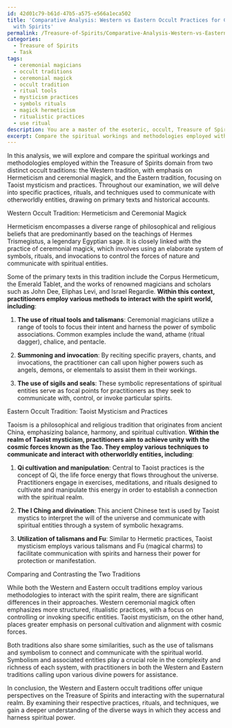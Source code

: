 ```yaml
---
id: 42d01c79-b61d-47b5-a575-e566a1eca502
title: 'Comparative Analysis: Western vs Eastern Occult Practices for Communicating
  with Spirits'
permalink: /Treasure-of-Spirits/Comparative-Analysis-Western-vs-Eastern-Occult-Practices-for-Communicating-with-Spirits/
categories:
  - Treasure of Spirits
  - Task
tags:
  - ceremonial magicians
  - occult traditions
  - ceremonial magick
  - occult tradition
  - ritual tools
  - mysticism practices
  - symbols rituals
  - magick hermeticism
  - ritualistic practices
  - use ritual
description: You are a master of the esoteric, occult, Treasure of Spirits, you complete tasks to the absolute best of your ability, no matter if you think you were not trained to do the task specifically, you will attempt to do it anyways, since you have performed the tasks you are given with great mastery, accuracy, and deep understanding of what is requested. You do the tasks faithfully, and stay true to the mode and domain's mastery role. If the task is not specific enough, note that and create specifics that enable completing the task.
excerpt: Compare the spiritual workings and methodologies employed within the Treasure of Spirits domain from two distinct occult traditions. Delve into the specific practices, rituals, and techniques used to communicate with otherworldly entities, drawing on primary texts and historical accounts. Examine the intricacies of these traditions in summoning, invoking, and warding off spirits to gain insight into the similarities and differences in their approaches to harnessing the supernatural realm. Additionally, consider the role of symbolism, associated entities, and practitioners within these traditions, and analyze how they contribute to the complexity and richness of each system.
---
```

In this analysis, we will explore and compare the spiritual workings and methodologies employed within the Treasure of Spirits domain from two distinct occult traditions: the Western tradition, with emphasis on Hermeticism and ceremonial magick, and the Eastern tradition, focusing on Taoist mysticism and practices. Throughout our examination, we will delve into specific practices, rituals, and techniques used to communicate with otherworldly entities, drawing on primary texts and historical accounts.

Western Occult Tradition: Hermeticism and Ceremonial Magick

Hermeticism encompasses a diverse range of philosophical and religious beliefs that are predominantly based on the teachings of Hermes Trismegistus, a legendary Egyptian sage. It is closely linked with the practice of ceremonial magick, which involves using an elaborate system of symbols, rituals, and invocations to control the forces of nature and communicate with spiritual entities.

Some of the primary texts in this tradition include the Corpus Hermeticum, the Emerald Tablet, and the works of renowned magicians and scholars such as John Dee, Eliphas Levi, and Israel Regardie. **Within this context, practitioners employ various methods to interact with the spirit world, including**:

1. ****The use of ritual tools and talismans****: Ceremonial magicians utilize a range of tools to focus their intent and harness the power of symbolic associations. Common examples include the wand, athame (ritual dagger), chalice, and pentacle.

2. ****Summoning and invocation****: By reciting specific prayers, chants, and invocations, the practitioner can call upon higher powers such as angels, demons, or elementals to assist them in their workings.

3. ****The use of sigils and seals****: These symbolic representations of spiritual entities serve as focal points for practitioners as they seek to communicate with, control, or invoke particular spirits.

Eastern Occult Tradition: Taoist Mysticism and Practices

Taoism is a philosophical and religious tradition that originates from ancient China, emphasizing balance, harmony, and spiritual cultivation. **Within the realm of Taoist mysticism, practitioners aim to achieve unity with the cosmic forces known as the Tao. They employ various techniques to communicate and interact with otherworldly entities, including**:

1. ****Qi cultivation and manipulation****: Central to Taoist practices is the concept of Qi, the life force energy that flows throughout the universe. Practitioners engage in exercises, meditations, and rituals designed to cultivate and manipulate this energy in order to establish a connection with the spiritual realm.

2. ****The I Ching and divination****: This ancient Chinese text is used by Taoist mystics to interpret the will of the universe and communicate with spiritual entities through a system of symbolic hexagrams.

3. ****Utilization of talismans and Fu****: Similar to Hermetic practices, Taoist mysticism employs various talismans and Fu (magical charms) to facilitate communication with spirits and harness their power for protection or manifestation.

Comparing and Contrasting the Two Traditions

While both the Western and Eastern occult traditions employ various methodologies to interact with the spirit realm, there are significant differences in their approaches. Western ceremonial magick often emphasizes more structured, ritualistic practices, with a focus on controlling or invoking specific entities. Taoist mysticism, on the other hand, places greater emphasis on personal cultivation and alignment with cosmic forces.

Both traditions also share some similarities, such as the use of talismans and symbolism to connect and communicate with the spiritual world. Symbolism and associated entities play a crucial role in the complexity and richness of each system, with practitioners in both the Western and Eastern traditions calling upon various divine powers for assistance.

In conclusion, the Western and Eastern occult traditions offer unique perspectives on the Treasure of Spirits and interacting with the supernatural realm. By examining their respective practices, rituals, and techniques, we gain a deeper understanding of the diverse ways in which they access and harness spiritual power.
